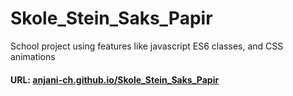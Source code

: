 # Skole_Stein_Saks_Papir
School project using features like javascript ES6 classes, and CSS animations

#### URL: [anjani-ch.github.io/Skole_Stein_Saks_Papir](https://anjani-ch.github.io/Skole_Stein_Saks_Papir/)

